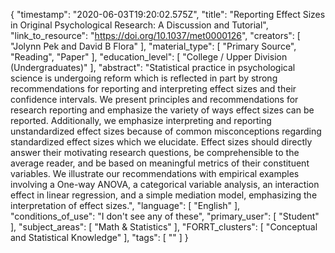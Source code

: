 {
    "timestamp": "2020-06-03T19:20:02.575Z",
    "title": "Reporting Effect Sizes in Original Psychological Research: A Discussion and Tutorial",
    "link_to_resource": "https://doi.org/10.1037/met0000126",
    "creators": [
        "Jolynn Pek and David B Flora"
    ],
    "material_type": [
        "Primary Source",
        "Reading",
        "Paper"
    ],
    "education_level": [
        "College / Upper Division (Undergraduates)"
    ],
    "abstract": "Statistical practice in psychological science is undergoing reform which is reflected in part by strong recommendations for reporting and interpreting effect sizes and their confidence intervals. We present principles and recommendations for research reporting and emphasize the variety of ways effect sizes can be reported. Additionally, we emphasize interpreting and reporting unstandardized effect sizes because of common misconceptions regarding standardized effect sizes which we elucidate. Effect sizes should directly answer their motivating research questions, be comprehensible to the average reader, and be based on meaningful metrics of their constituent variables. We illustrate our recommendations with empirical examples involving a One-way ANOVA, a categorical variable analysis, an interaction effect in linear regression, and a simple mediation model, emphasizing the interpretation of effect sizes.",
    "language": [
        "English"
    ],
    "conditions_of_use": "I don't see any of these",
    "primary_user": [
        "Student"
    ],
    "subject_areas": [
        "Math & Statistics"
    ],
    "FORRT_clusters": [
        "Conceptual and Statistical Knowledge"
    ],
    "tags": [
        ""
    ]
}